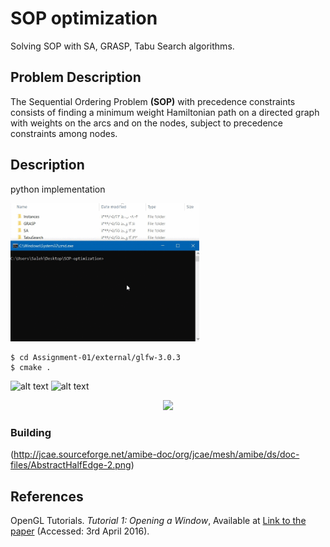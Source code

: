 # SOP optimization

Solving SOP with SA, GRASP, Tabu Search algorithms.

## Problem Description
The Sequential Ordering Problem **(SOP)** with precedence constraints consists of finding a minimum weight Hamiltonian path on a directed graph with weights on the arcs and on the   nodes, subject to precedence constraints among nodes.

## Description
python implementation

<img src="https://github.com/salehafzoon/SOP-optimization/blob/master/photos/sample%20runing.gif" width="60%" height="50%"/>


```
$ cd Assignment-01/external/glfw-3.0.3
$ cmake .
```
![alt text](https://github.com/inessadl/readme/blob/master/img/ff_logo2013.png)
![alt text](https://github.com/inessadl/readme/blob/master/img/ff_logo2013.png)

<div align="center">
  <img src="https://github.com/inessadl/readme/blob/master/img/ff_logo2013.png" width="200px">
</div>
  
### Building

(http://jcae.sourceforge.net/amibe-doc/org/jcae/mesh/amibe/ds/doc-files/AbstractHalfEdge-2.png)

## References
OpenGL Tutorials. *Tutorial 1: Opening a Window*, Available at [Link to the paper](http://www.opengl-tutorial.org/beginners-tutorials/tutorial-1-opening-a-window/) (Accessed: 3rd April 2016).
